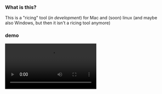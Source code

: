### What is this?
This is a "ricing" tool (*in development*) for Mac and (soon) linux (and maybe also Windows, but then it isn't a ricing tool anymore)

### demo
![demo](./demo/demo.mp4)